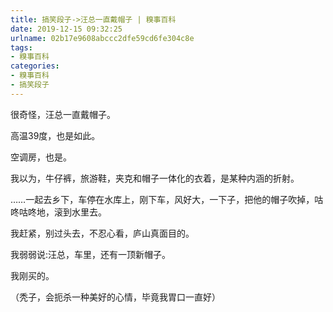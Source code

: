 ```yaml
---
title: 搞笑段子->汪总一直戴帽子 | 糗事百科
date: 2019-12-15 09:32:25
urlname: 02b17e9608abccc2dfe59cd6fe304c8e
tags: 
- 糗事百科
categories:
- 糗事百科
- 搞笑段子
---
```

很奇怪，汪总一直戴帽子。

高温39度，也是如此。

空调房，也是。

我以为，牛仔裤，旅游鞋，夹克和帽子一体化的衣着，是某种内涵的折射。

……一起去乡下，车停在水库上，刚下车，风好大，一下子，把他的帽子吹掉，咕咚咕咚地，滚到水里去。

我赶紧，别过头去，不忍心看，庐山真面目的。

我弱弱说:汪总，车里，还有一顶新帽子。

我刚买的。

（秃子，会扼杀一种美好的心情，毕竟我胃口一直好）


